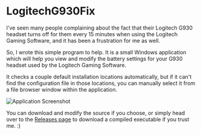 # LogitechG930Fix

I've seen many people complaining about the fact that their Logitech G930 headset turns off for them every 15 minutes when using the Logitech Gaming Software, and it has been a frustration for me as well.

So, I wrote this simple program to help. It is a small Windows application which will help you view and modify the battery settings for your G930 headset used by the Logitech Gaming Software.

It checks a couple default installation locations automatically, but if it can't find the configuration file in those locations, you can manually select it from a file browser window within the application.

![Application Screenshot](https://imgur.com/xsl1SeS.jpg)

You can download and modify the source if you choose, or simply head over to the [Releases page](https://github.com/JessieArr/LogitechG930Fix/releases) to download a compiled executable if you trust me. :)
